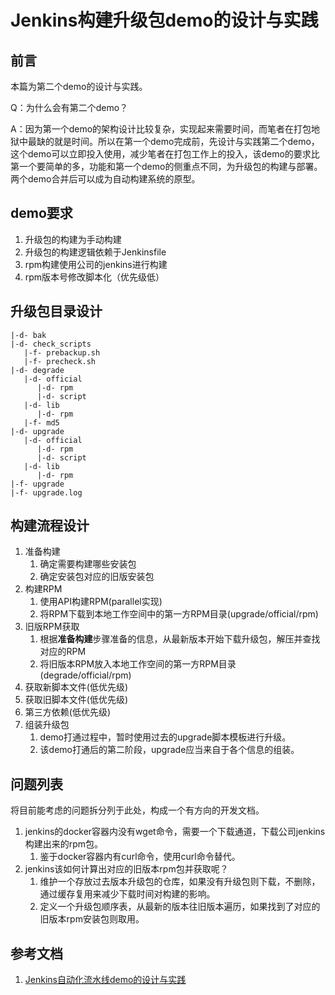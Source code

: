 # Jenkins构建升级包demo的设计与实践

## 前言

本篇为第二个demo的设计与实践。

Q：为什么会有第二个demo？

A：因为第一个demo的架构设计比较复杂，实现起来需要时间，而笔者在打包地狱中最缺的就是时间。所以在第一个demo完成前，先设计与实践第二个demo，这个demo可以立即投入使用，减少笔者在打包工作上的投入，该demo的要求比第一个要简单的多，功能和第一个demo的侧重点不同，为升级包的构建与部署。两个demo合并后可以成为自动构建系统的原型。

## demo要求

1. 升级包的构建为手动构建
2. 升级包的构建逻辑依赖于Jenkinsfile
3. rpm构建使用公司的jenkins进行构建
4. rpm版本号修改脚本化（优先级低）

## 升级包目录设计

```
|-d- bak
|-d- check_scripts
   |-f- prebackup.sh
   |-f- precheck.sh
|-d- degrade
   |-d- official
      |-d- rpm
      |-d- script
   |-d- lib
      |-d- rpm
   |-f- md5
|-d- upgrade
   |-d- official
      |-d- rpm
      |-d- script
   |-d- lib
      |-d- rpm
|-f- upgrade
|-f- upgrade.log
```

## 构建流程设计

1. 准备构建
    1. 确定需要构建哪些安装包
    2. 确定安装包对应的旧版安装包
2. 构建RPM
    1. 使用API构建RPM(parallel实现)
    2. 将RPM下载到本地工作空间中的第一方RPM目录(upgrade/official/rpm)
3. 旧版RPM获取
    1. 根据**准备构建**步骤准备的信息，从最新版本开始下载升级包，解压并查找对应的RPM
    2. 将旧版本RPM放入本地工作空间的第一方RPM目录(degrade/official/rpm)
4. 获取新脚本文件(低优先级)
5. 获取旧脚本文件(低优先级)
6. 第三方依赖(低优先级)
7. 组装升级包
    1. demo打通过程中，暂时使用过去的upgrade脚本模板进行升级。
    2. 该demo打通后的第二阶段，upgrade应当来自于各个信息的组装。

## 问题列表

将目前能考虑的问题拆分列于此处，构成一个有方向的开发文档。

1. jenkins的docker容器内没有wget命令，需要一个下载通道，下载公司jenkins构建出来的rpm包。
    1. 鉴于docker容器内有curl命令，使用curl命令替代。
2. jenkins该如何计算出对应的旧版本rpm包并获取呢？
    1. 维护一个存放过去版本升级包的仓库，如果没有升级包则下载，不删除，通过缓存复用来减少下载时间对构建的影响。
    2. 定义一个升级包顺序表，从最新的版本往旧版本遍历，如果找到了对应的旧版本rpm安装包则取用。

## 参考文档

1. [Jenkins自动化流水线demo的设计与实践](./build_upgrade_package_automatically_design.md)